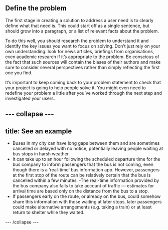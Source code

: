 ## Define the problem

The first stage in creating a solution to address a user need is to clearly define what that need is. This could start off as a single sentence, but should grow into a paragraph, or a list of relevant facts about the problem.

To do this well, you should research the problem to understand it and identify the key issues you want to focus on solving. Don’t just rely on your own understanding: look for news articles, briefings from organisations, even academic research if it’s appropriate to the problem. Be conscious of the fact that such sources will contain the biases of their authors and make sure to consider several perspectives rather than simply reflecting the first one you find.

It’s important to keep coming back to your problem statement to check that your project is going to help people solve it. You might even need to redefine your problem a little after you’ve worked through the next step and investigated your users.

--- collapse ---
---
title: See an example
---
  - Buses in my city can have long gaps between them and are sometimes cancelled or delayed with no notice, potentially leaving  people waiting at bus stops in harsh weather. 
  - It can take up to an hour following the scheduled departure time for the bus company to inform passengers that the bus is not coming, even though there is a ‘real-time’ bus information app. However, passengers at the first stop of the route can be relatively certain that the bus is cancelled within a few minutes. 
  -The real-time information provided by the bus company also fails to take account of traffic — estimates for arrival time are based only on the distance from the bus to a stop.
  - If passengers early on the route, or already on the bus, could somehow share this information with those waiting at later stops, later passengers could make alternative arrangements (e.g. taking a train) or at least return to shelter while they waited.

--- /collapse ---




